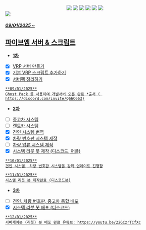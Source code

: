 <div align= "center">
      <div style="text-align: center;">
    <div style="margin: ; text-align: center;" "text-align: left;"> <img src="https://img.shields.io/badge/Node.js-339933?style=flat&logo=Node.js&logoColor=white">
          <img src="https://img.shields.io/badge/MySQL-4479A1?style=flat&logo=MySQL&logoColor=white">
          <img src="https://img.shields.io/badge/Javascript-F7DF1E?style=flat&logo=Javascript&logoColor=white">
          <img src="https://img.shields.io/badge/Discord-5865F2?style=flat&logo=Discord&logoColor=white">
          <img src="https://img.shields.io/badge/Lua-2C2D72?style=flat">
          <a href=mailto:hackplay041@gmail.com> <img src="https://img.shields.io/badge/Gmail-EA4335?style=flat&logo=Gmail&logoColor=white&link=mailto:hackplay041@gmail.com">
          </div>
          </div>
    </div>
    <img src="https://capsule-render.vercel.app/api?type=waving&color=random&height=120&text=Fivem-sv&animation=&fontColor=ffffff&fontSize=60" />
</div>

##### 09/01/2025 ~ 

## 파이브엠 서버 & 스크립트
- **1차**
- [X] VRP 서버 만들기
- [X] 기본 VRP 스크립트 추가하기
- [X] 서버팩 정리하기
      
```
**09/01/2025**
Ghost Pack 를 사용하여 개발서버 오픈 완료 *출처 ( https://discord.com/invite/Q66C663)
```
- **2차**
- [ ] 중고차 시스템
- [ ] 렌트카 시스템
- [X] 견인 시스템 번역
- [X] 차량 번호판 시스템 제작
- [ ] 차량 압류 시스템 제작
- [X] 시스템 리붓 봇 제작 (디스코드, 어플)

```
**10/01/2025**
견인 시스템, 차량 번호판 시스템을 강화 업데이트 진행함

**11/01/2025**
시스템 리붓 봇 제작완료 (디스코드봇)
```
- **3차**
- [ ] 견인, 차량 번호판, 중고차 통합 배포
- [X] 시스템 리붓 봇 배포 (디스코드)

```
**12/01/2025**
서버제어봇 (리붓) 봇 배포 완료 유튜브: https://youtu.be/22GCzrTCfXc
```
